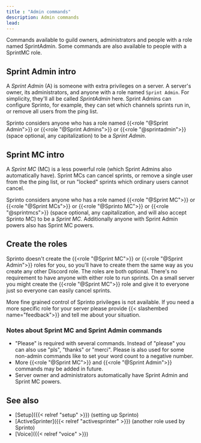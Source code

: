 ```yaml
---
title : "Admin commands"
description: Admin commands
lead: 
---
```

Commands available to guild owners, administrators and people with a role named SprintAdmin. Some commands are also available to people with a SprintMC role. 

## Sprint Admin intro

A _Sprint Admin_ (A) is someone with extra privileges on a server. A server's owner, its administrators, and anyone with a role named `Sprint Admin`. For simplicity, they'll all be called _SprintAdmin_ here. Sprint Admins can configure Sprinto, for example, they can set which channels sprints run in, or remove all users from the ping list.

Sprinto considers anyone who has a role named {{<role "@Sprint Admin">}} or {{<role "@Sprint Admins">}} or {{<role "@sprintadmin">}} (space optional, any capitalization) to be a _Sprint Admin_.

## Sprint MC intro

A _Sprint MC_ (MC) is a less powerful role (which Sprint Admins also automatically have). Sprint MCs can cancel sprints, or remove a single user from the the ping list, or run "locked" sprints which ordinary users cannot cancel.

Sprinto considers anyone who has a role named {{<role "@Sprint MC">}} or {{<role "@Sprint MCs">}} or {{<role "@Sprinto MC">}} or {{<role "@sprintmcs">}} (space optional, any capitalization, and will also accept Sprinto MC) to be a _Sprint MC_. Additionally anyone with Sprint Admin powers also has Sprint MC powers.

## Create the roles

Sprinto doesn't create the {{<role "@Sprint MC">}} or {{<role "@Sprint Admin">}} roles for you, so you'll have to create them the same way as you create any other Discord role. The roles are both optional. There's no requirement to have anyone with either role to run sprints. On a small server you might create the {{<role "@Sprint MC">}}  role and give it to everyone just so everyone can easily cancel sprints.

More fine grained control of Sprinto privileges is not available. If you need a more specific role for your server please provide {{< slashembed name="feedback">}} and tell me about your situation.

### Notes about Sprint MC and Sprint Admin commands

* "Please" is required with several commands. Instead of "please" you can also use "pls", "thanks" or "merci". Please is also used for some non-admin commands like to set your word count to a negative number. 
* More {{<role "@Sprint MC">}} and {{<role "@Sprint Admin">}} commands may be added in future.
* Server owner and administrators automatically have Sprint Admin and Sprint MC powers.

## See also
* [Setup]({{< relref "setup" >}}) (setting up Sprinto)
* [ActiveSprinter]({{< relref "activesprinter" >}}) (another role used by Sprinto)
* [Voice]({{< relref "voice" >}})
